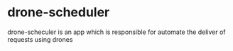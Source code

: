 # drone-scheduler
drone-scheculer is an app which is responsible for automate the deliver of requests using drones

